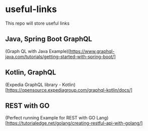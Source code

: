 # useful-links
This repo will store useful links



## Java, Spring Boot GraphQL

(Graph QL with Java Example)[https://www.graphql-java.com/tutorials/getting-started-with-spring-boot/]


## Kotlin, GraphQL
(Expedia GraphQL library - Kotlin)[https://opensource.expediagroup.com/graphql-kotlin/docs/]


## REST with GO
(Perfect running Example for REST with GO Lang)[https://tutorialedge.net/golang/creating-restful-api-with-golang/]
